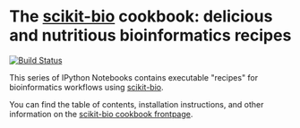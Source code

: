 The [scikit-bio](http://scikit-bio.org) cookbook: delicious and nutritious bioinformatics recipes
=================================================================================================

[![Build Status](https://travis-ci.org/biocore/scikit-bio-cookbook.png?branch=master)](https://travis-ci.org/biocore/scikit-bio-cookbook)

This series of IPython Notebooks contains executable "recipes" for bioinformatics workflows using [scikit-bio](http://scikit-bio.org).

You can find the table of contents, installation instructions, and other information on the [scikit-bio cookbook frontpage](http://nbviewer.ipython.org/github/biocore/scikit-bio-cookbook/blob/master/Index.ipynb). 